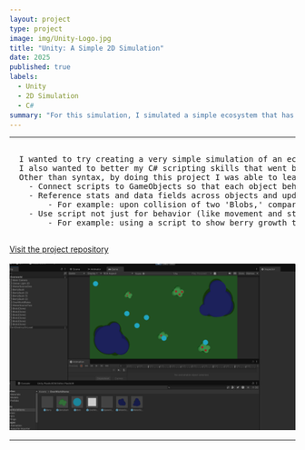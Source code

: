 ```yaml
---
layout: project
type: project
image: img/Unity-Logo.jpg
title: "Unity: A Simple 2D Simulation"
date: 2025
published: true
labels:
  - Unity
  - 2D Simulation
  - C#
summary: "For this simulation, I simulated a simple ecosystem that has organisms with a health/food/thirst system, as well as other defining stats. There's also a food and water system."
---
```


<hr>

<pre>
  
  I wanted to try creating a very simple simulation of an ecosystem that mimics organisms that needed to eat and drink to stay alive.
  I also wanted to better my C# scripting skills that went beyond syntax. 
  Other than syntax, by doing this project I was able to learn:
    - Connect scripts to GameObjects so that each object behaved accordingly
    - Reference stats and data fields across objects and update/read/write to those fields as a result of actions done in the simulation
        - For example: upon collision of two 'Blobs,' compare strength stats and the stronger one kills the weaker one
    - Use script not just for behavior (like movement and stat comparison), but also use it for sprite/assets
        - For example: using a script to show berry growth through 3 different stages using colors
  
</pre>
[Visit the project repository](https://github.com/derriqk/UnitySimulation)
<br>
<br>
<img width="700px" class="rounded pe-4" src="../img/unity2D.png">

<hr>

